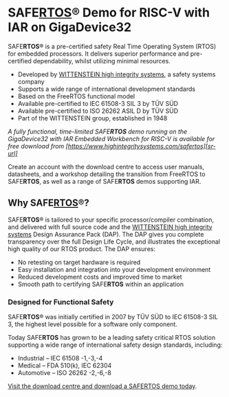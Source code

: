 # SAFE[RTOS][sr-url]® Demo for RISC-V with IAR on GigaDevice32

SAFE**RTOS**® is a pre-certified safety Real Time Operating System (RTOS) for embedded processors. It delivers superior performance and pre-certified dependability, whilst utilizing minimal resources. 

- Developed by [WITTENSTEIN high integrity systems][ws-url], a safety systems company
- Supports a wide range of international development standards
- Based on the FreeRTOS functional model
- Available pre-certified to IEC 61508-3 SIL 3 by TÜV SÜD
- Available pre-certified to ISO 26262 ASIL D by TÜV SÜD
- Part of the WITTENSTEIN group, established in 1948

_A fully functional, time-limited SAFE**RTOS** demo running on the GigaDevice32 with IAR Embedded Workbench for RISC-V is available for free download from [https://www.highintegritysystems.com/safertos][sr-url]_

Create an account with the download centre to access user manuals, datasheets, and a workshop detailing the transition from FreeRTOS to SAFE**RTOS**, as well as a range of SAFE**RTOS** demos supporting IAR.

## Why SAFE[RTOS][sr-url]®?

SAFE**RTOS**® is tailored to your specific processor/compiler combination, and delivered with full source code and the [WITTENSTEIN high integrity systems][ws-url] Design Assurance Pack (DAP). The DAP gives you complete transparency over the full Design Life Cycle, and illustrates the exceptional high quality of our RTOS product. The DAP ensures:

- No retesting on target hardware is required
- Easy installation and integration into your development environment
- Reduced development costs and improved time to market
- Smooth path to certifying SAFE**RTOS** within an application

### Designed for Functional Safety
SAFE**RTOS**® was initially certified in 2007 by TÜV SÜD to IEC 61508-3 SIL 3, the highest level possible for a software only component.

Today SAFE**RTOS** has grown to be a leading safety critical RTOS solution supporting a wide range of international safety design standards, including:
-  Industrial – IEC 61508 -1,-3,-4
-  Medical – FDA 510(k), IEC 62304
-  Automotive – ISO 26262 -2,-6,-8

[Visit the download centre and download a SAFERTOS demo today][dc-url].

<!-- links --> 
[dc-url]: https://www.highintegritysystems.com/down-loads/manuals-datasheets/safertos-datasheet-downloads
[ws-url]: https://www.highintegritysystems.com
[sr-url]: https://www.highintegritysystems.com/safertos
